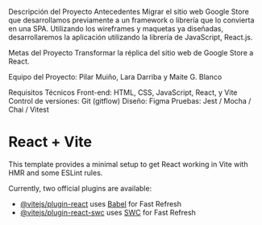 Descripción del Proyecto
Antecedentes
Migrar el sitio web Google Store que desarrollamos previamente a un framework o librería que lo convierta en una SPA. Utilizando los wireframes y maquetas ya diseñadas, desarrollaremos la aplicación utilizando la librería de JavaScript, React.js.

Metas del Proyecto
Transformar la réplica del sitio web de Google Store a React.

Equipo del Proyecto: Pilar Muiño, Lara Darriba y Maite G. Blanco

Requisitos Técnicos
Front-end: HTML, CSS, JavaScript, React, y Vite
Control de versiones: Git (gitflow)
Diseño: Figma
Pruebas: Jest / Mocha / Chai / Vitest





# React + Vite

This template provides a minimal setup to get React working in Vite with HMR and some ESLint rules.

Currently, two official plugins are available:

- [@vitejs/plugin-react](https://github.com/vitejs/vite-plugin-react/blob/main/packages/plugin-react/README.md) uses [Babel](https://babeljs.io/) for Fast Refresh
- [@vitejs/plugin-react-swc](https://github.com/vitejs/vite-plugin-react-swc) uses [SWC](https://swc.rs/) for Fast Refresh
